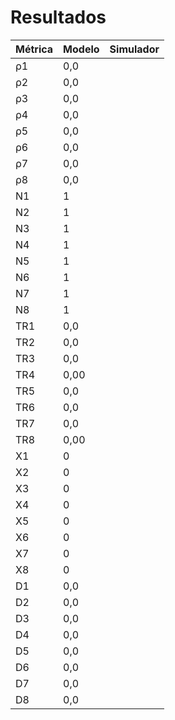 ﻿# Resultados

Métrica | Modelo | Simulador
------- | ------ | ---------
ρ1      | 0,0    |
ρ2      | 0,0    |
ρ3      | 0,0    |
ρ4      | 0,0    |
ρ5      | 0,0    |
ρ6      | 0,0    |
ρ7      | 0,0    |
ρ8      | 0,0    |
N1      | 1      |
N2      | 1      |
N3      | 1      |
N4      | 1      |
N5      | 1      |
N6      | 1      |
N7      | 1      |
N8      | 1      |
TR1     | 0,0    |
TR2     | 0,0    |
TR3     | 0,0    |
TR4     | 0,00   |
TR5     | 0,0    |
TR6     | 0,0    |
TR7     | 0,0    |
TR8     | 0,00   |
X1      | 0      |
X2      | 0      |
X3      | 0      |
X4      | 0      |
X5      | 0      |
X6      | 0      |
X7      | 0      |
X8      | 0      |
D1      | 0,0    |
D2      | 0,0    |
D3      | 0,0    |
D4      | 0,0    |
D5      | 0,0    |
D6      | 0,0    |
D7      | 0,0    |
D8      | 0,0    |